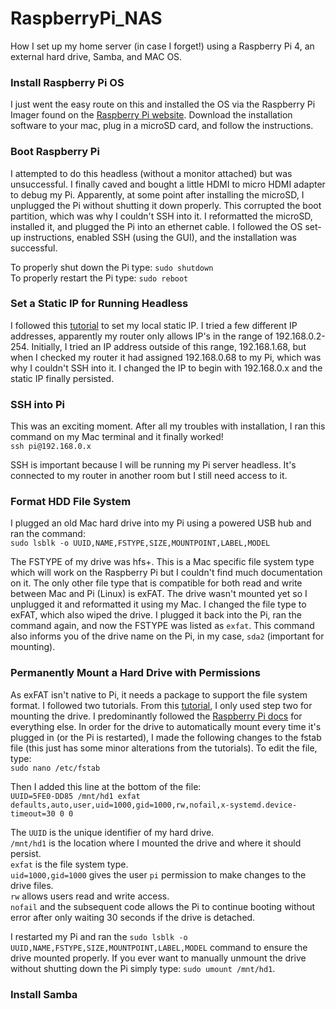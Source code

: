 # RaspberryPi_NAS
How I set up my home server (in case I forget!) using a Raspberry Pi 4, an external hard drive, Samba, and MAC OS.

### Install Raspberry Pi OS
I just went the easy route on this and installed the OS via the Raspberry Pi Imager found on the [Raspberry Pi website](https://www.raspberrypi.org/software/). Download the installation software to your mac, plug in a microSD card, and follow the instructions. 

### Boot Raspberry Pi
I attempted to do this headless (without a monitor attached) but was unsuccessful. I finally caved and bought a little HDMI to micro HDMI adapter to debug my Pi. Apparently, at some point after installing the microSD, I unplugged the Pi without shutting it down properly. This corrupted the boot partition, which was why I couldn't SSH into it. I reformatted the microSD, installed it, and plugged the Pi into an ethernet cable. I followed the OS set-up instructions, enabled SSH (using the GUI), and the installation was successful.    

To properly shut down the Pi type: `sudo shutdown`    
To properly restart the Pi type: `sudo reboot`   

### Set a Static IP for Running Headless
I followed this [tutorial](https://pimylifeup.com/raspberry-pi-static-ip-address/) to set my local static IP. I tried a few different IP addresses, apparently my router only allows IP's in the range of 192.168.0.2-254. Initially, I tried an IP address outside of this range, 192.168.1.68, but when I checked my router it had assigned 192.168.0.68 to my Pi, which was why I couldn't SSH into it. I changed the IP to begin with 192.168.0.x and the static IP finally persisted.

### SSH into Pi
This was an exciting moment. After all my troubles with installation, I ran this command on my Mac terminal and it finally worked!    
`ssh pi@192.168.0.x`    

SSH is important because I will be running my Pi server headless. It's connected to my router in another room but I still need access to it.

### Format HDD File System
I plugged an old Mac hard drive into my Pi using a powered USB hub and ran the command:   
`sudo lsblk -o UUID,NAME,FSTYPE,SIZE,MOUNTPOINT,LABEL,MODEL`   
         
The FSTYPE of my drive was hfs+. This is a Mac specific file system type which will work on the Raspberry Pi but I couldn't find much documentation on it. The only other file type that is compatible for both read and write between Mac and Pi (Linux) is exFAT. The drive wasn't mounted yet so I unplugged it and reformatted it using my Mac. I changed the file type to exFAT, which also wiped the drive. I plugged it back into the Pi, ran the command again, and now the FSTYPE was listed as `exfat`. This command also informs you of the drive name on the Pi, in my case, `sda2` (important for mounting).   

### Permanently Mount a Hard Drive with Permissions
As exFAT isn't native to Pi, it needs a package to support the file system format. I followed two tutorials. From this [tutorial](https://pimylifeup.com/raspberry-pi-exfat/), I only used step two for mounting the drive. I predominantly followed the [Raspberry Pi docs](https://www.raspberrypi.org/documentation/configuration/external-storage.md) for everything else. In order for the drive to automatically mount every time it's plugged in (or the Pi is restarted), I made the following changes to the fstab file (this just has some minor alterations from the tutorials). To edit the file, type:     
`sudo nano /etc/fstab`   

Then I added this line at the bottom of the file:   
`UUID=5FE0-DD85 /mnt/hd1 exfat defaults,auto,user,uid=1000,gid=1000,rw,nofail,x-systemd.device-timeout=30 0 0`  

The `UUID` is the unique identifier of my hard drive.  
`/mnt/hd1` is the location where I mounted the drive and where it should persist.         
`exfat` is the file system type.   
`uid=1000,gid=1000` gives the user `pi` permission to make changes to the drive files.   
`rw` allows users read and write access.   
`nofail` and the subsequent code allows the Pi to continue booting without error after only waiting 30 seconds if the drive is detached.   

I restarted my Pi and ran the `sudo lsblk -o UUID,NAME,FSTYPE,SIZE,MOUNTPOINT,LABEL,MODEL` command to ensure the drive mounted properly. If you ever want to manually unmount the drive without shutting down the Pi simply type: `sudo umount /mnt/hd1`.

### Install Samba

